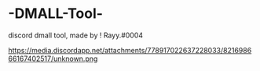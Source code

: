 # -DMALL-Tool-
discord dmall tool, made by ! Rayy.#0004

https://media.discordapp.net/attachments/778917022637228033/821698666167402517/unknown.png
